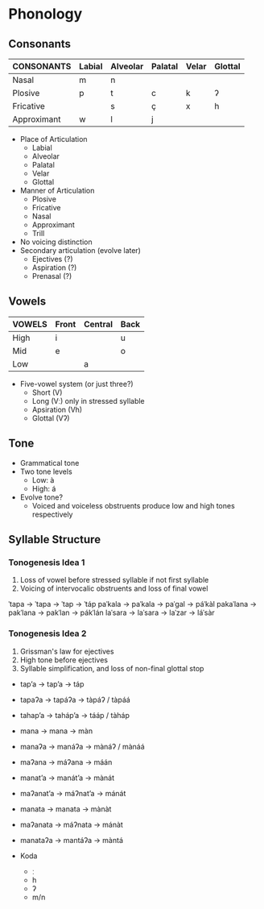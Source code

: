 # Phonology

## Consonants

| CONSONANTS  | Labial | Alveolar | Palatal | Velar | Glottal |
|---          |---     |---       |---      |---    |---      |
| Nasal       | m      | n        |         |       |         |
| Plosive     | p      | t        | c       | k     | ʔ       |
| Fricative   |        | s        | ç       | x     | h       |
| Approximant | w      | l        | j       |       |         |

- Place of Articulation
    - Labial
    - Alveolar
    - Palatal
    - Velar
    - Glottal
- Manner of Articulation
    - Plosive
    - Fricative
    - Nasal
    - Approximant
    - Trill
- No voicing distinction
- Secondary articulation (evolve later)
    - Ejectives (?)
    - Aspiration (?)
    - Prenasal (?)

## Vowels

| VOWELS | Front | Central | Back |
|---     |---    |---      |---   |
| High   | i     |         | u    |
| Mid    | e     |         | o    |
| Low    |       | a       |      |

- Five-vowel system (or just three?)
    - Short (V)
    - Long (Vː) only in stressed syllable
    - Apsiration (Vh)
    - Glottal (Vʔ)

## Tone

- Grammatical tone
- Two tone levels
    - Low:  à
    - High: á
- Evolve tone?
    - Voiced and voiceless obstruents produce low and high tones respectively

## Syllable Structure

### Tonogenesis Idea 1

1. Loss of vowel before stressed syllable if not first syllable
1. Voicing of intervocalic obstruents and loss of final vowel

ˈtapa     → ˈtapa    → ˈtap    → ˈtáp
paˈkala   → paˈkala  → paˈgal  → páˈkàl
pakaˈlana → pakˈlana → pakˈlan → pákˈlán
laˈsara   → laˈsara  → laˈzar  → láˈsàr

### Tonogenesis Idea 2

1. Grissman's law for ejectives
1. High tone before ejectives
1. Syllable simplification, and loss of non-final glottal stop

- tapʼa     → tapʼa    → táp
- tapaʔa    → tapáʔa   → tàpáʔ / tàpáá
- tahapʼa   → tahápʼa  → tááp / tàháp
- mana      → mana     → màn
- manaʔa    → manáʔa   → mànáʔ / mànáá
- maʔana    → máʔana   → máán
- manatʼa   → manátʼa  → mànát
- maʔanatʼa → máʔnatʼa → mánát
- manata    → manata   → mànàt
- maʔanata  → máʔnata  → mánàt
- manataʔa  → mantáʔa  → màntá

- Koda
    - ː
    - h
    - ʔ
    - m/n


